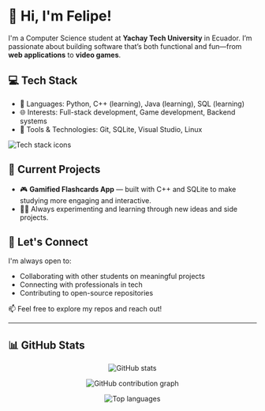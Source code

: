 # 👋 Hi, I'm Felipe!

I'm a Computer Science student at **Yachay Tech University** in Ecuador. I’m passionate about building software that’s both functional and fun—from **web applications** to **video games**.

## 💻 Tech Stack

- 🔹 Languages: Python, C++ (learning), Java (learning), SQL (learning)
- 🌐 Interests: Full-stack development, Game development, Backend systems
- 🧠 Tools & Technologies: Git, SQLite, Visual Studio, Linux

<p align="left">
  <img src="https://skillicons.dev/icons?i=python,cpp,java,sqlite,git,html,css,js&theme=light" alt="Tech stack icons" />
</p>

## 🚧 Current Projects

- 🎮 **Gamified Flashcards App** — built with C++ and SQLite to make studying more engaging and interactive.
- 👨‍💻 Always experimenting and learning through new ideas and side projects.

## 🤝 Let's Connect

I'm always open to:
- Collaborating with other students on meaningful projects
- Connecting with professionals in tech
- Contributing to open-source repositories

📫 Feel free to explore my repos and reach out!

---

## 📊 GitHub Stats

<p align="center">
  <img src="https://github-readme-stats.vercel.app/api?username=Felkimxd&show_icons=true&theme=tokyonight" alt="GitHub stats" />
</p>

<p align="center">
  <img src="https://github-contribution-graph.vercel.app/api/?username=Felkimxd&theme=tokyo-night" alt="GitHub contribution graph" />
</p>

<p align="center">
  <img src="https://github-readme-stats.vercel.app/api/top-langs/?username=Felkimxd&layout=compact&theme=tokyonight" alt="Top languages" />
</p>
